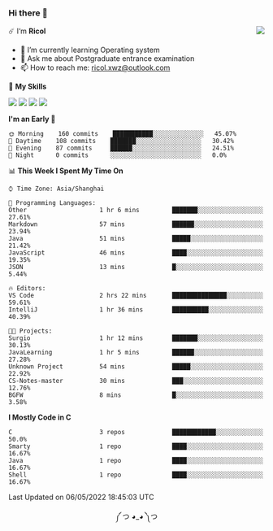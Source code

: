### Hi there 👋

<a href="#">
  <img align="right" src="https://github-readme-stats.vercel.app/api?username=Ricolxwz&count_private=true&show_icons=true&theme=prussian" />
</a>

☄️ I‘m **Ricol**

- 🌱 I’m currently learning Operating system
- 💬 Ask me about Postgraduate entrance examination
- 📫 How to reach me: ricol.xwz@outlook.com

🌟 **My Skills**

![](https://img.shields.io/badge/-Git-000000?style=flat-square&logo=git&logoColor=fff)
![](https://img.shields.io/badge/-C-3e74a2?style=flat-square&logo=C&logoColor=fff)
![](https://img.shields.io/badge/-Python-4fc08d?style=flat-square&logo=python&logoColor=fff)
![](https://img.shields.io/badge/-java-ffa500?style=flat-square&logo=java&logoColor=fff)

<!--START_SECTION:waka-->
**I'm an Early 🐤** 

```text
🌞 Morning    160 commits    ███████████░░░░░░░░░░░░░░   45.07% 
🌆 Daytime    108 commits    ███████░░░░░░░░░░░░░░░░░░   30.42% 
🌃 Evening    87 commits     ██████░░░░░░░░░░░░░░░░░░░   24.51% 
🌙 Night      0 commits      ░░░░░░░░░░░░░░░░░░░░░░░░░   0.0%

```


📊 **This Week I Spent My Time On** 

```text
⌚︎ Time Zone: Asia/Shanghai

💬 Programming Languages: 
Other                    1 hr 6 mins         ███████░░░░░░░░░░░░░░░░░░   27.61% 
Markdown                 57 mins             ██████░░░░░░░░░░░░░░░░░░░   23.94% 
Java                     51 mins             █████░░░░░░░░░░░░░░░░░░░░   21.42% 
JavaScript               46 mins             ████░░░░░░░░░░░░░░░░░░░░░   19.35% 
JSON                     13 mins             █░░░░░░░░░░░░░░░░░░░░░░░░   5.44%

🔥 Editors: 
VS Code                  2 hrs 22 mins       ███████████████░░░░░░░░░░   59.61% 
IntelliJ                 1 hr 36 mins        ██████████░░░░░░░░░░░░░░░   40.39%

🐱‍💻 Projects: 
Surgio                   1 hr 12 mins        ███████░░░░░░░░░░░░░░░░░░   30.13% 
JavaLearning             1 hr 5 mins         ██████░░░░░░░░░░░░░░░░░░░   27.28% 
Unknown Project          54 mins             █████░░░░░░░░░░░░░░░░░░░░   22.92% 
CS-Notes-master          30 mins             ███░░░░░░░░░░░░░░░░░░░░░░   12.76% 
BGFW                     8 mins              █░░░░░░░░░░░░░░░░░░░░░░░░   3.58%

```

**I Mostly Code in C** 

```text
C                        3 repos             ████████████░░░░░░░░░░░░░   50.0% 
Smarty                   1 repo              ████░░░░░░░░░░░░░░░░░░░░░   16.67% 
Java                     1 repo              ████░░░░░░░░░░░░░░░░░░░░░   16.67% 
Shell                    1 repo              ████░░░░░░░░░░░░░░░░░░░░░   16.67%

```



 Last Updated on 06/05/2022 18:45:03 UTC
<!--END_SECTION:waka-->

<div align="center">
༼ つ ◕_◕ ༽つ
</div>
